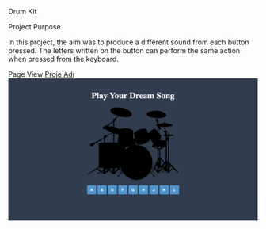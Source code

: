 Drum Kit 

Project Purpose


In this project, the aim was to produce a different sound from each button pressed.
The letters written on the button can perform the same action when pressed from the keyboard.


Page View
[Proje Adı](https://github-celikyakup.github.io/drum-kit)
![Alt text](image.png)

